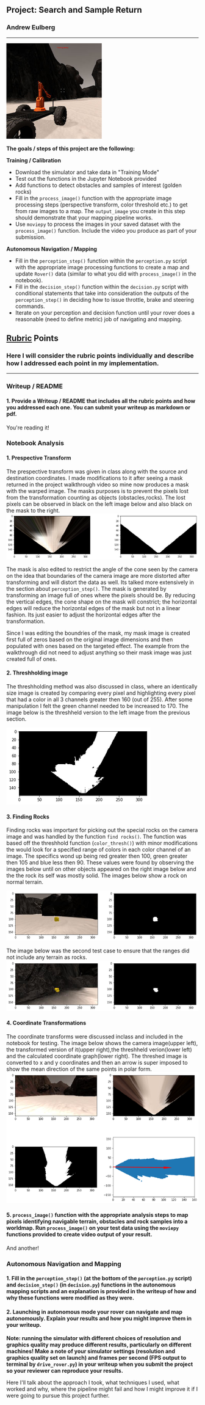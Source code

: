 [//]: # (Image References)
[image0]: ./misc/rover_image.jpg
[image1]: ./misc/Threshed1.png
[image2]: ./misc/warpandmask.png
[image3]: ./misc/rock1.png
[image4]: ./misc/rock2.png
[image5]: ./misc/coordinateTransform.png

## Project: Search and Sample Return
### Andrew Eulberg
---
![alt text][image0]

**The goals / steps of this project are the following:**  

**Training / Calibration**  

* Download the simulator and take data in "Training Mode"
* Test out the functions in the Jupyter Notebook provided
* Add functions to detect obstacles and samples of interest (golden rocks)
* Fill in the `process_image()` function with the appropriate image processing steps (perspective transform, color threshold etc.) to get from raw images to a map.  The `output_image` you create in this step should demonstrate that your mapping pipeline works.
* Use `moviepy` to process the images in your saved dataset with the `process_image()` function.  Include the video you produce as part of your submission.

**Autonomous Navigation / Mapping**

* Fill in the `perception_step()` function within the `perception.py` script with the appropriate image processing functions to create a map and update `Rover()` data (similar to what you did with `process_image()` in the notebook). 
* Fill in the `decision_step()` function within the `decision.py` script with conditional statements that take into consideration the outputs of the `perception_step()` in deciding how to issue throttle, brake and steering commands. 
* Iterate on your perception and decision function until your rover does a reasonable (need to define metric) job of navigating and mapping.  




## [Rubric](https://review.udacity.com/#!/rubrics/916/view) Points
### Here I will consider the rubric points individually and describe how I addressed each point in my implementation.  

---
### Writeup / README

#### 1. Provide a Writeup / README that includes all the rubric points and how you addressed each one.  You can submit your writeup as markdown or pdf.  

You're reading it!

### Notebook Analysis
#### 1. Prespective Transform
The prespective transform was given in class along with the source and destination coordinates.  I made modifications to it after seeing a mask returned in the project walkthrough video so mine now produces a mask with the warped image.  The masks purposes is to prevent the pixels lost from the transformation counting as objects (obstacles,rocks).  The lost pixels can be observed in black on the left image below and also black on the mask to the right. 
![alt text][image2]

The mask is also edited to restrict the angle of the cone seen by the camera on the idea that boundaries of the camera image are more distorted after transforming and will distort the data as well. Its talked more extensively in the section about `perception_step()`.  The mask is generated by transforming an image full of ones where the pixels should be.  By reducing the vertical edges, the cone shape on the mask will constrict; the horizontal edges will reduce the horizontal edges of the mask but not in a linear fashion.  Its just easier to adjust the horizontal edges after the transformation.

Since I was editing the boundries of the mask, my mask image is created first full of zeros based on the original image dimensions and then populated with ones based on the targeted effect.  The example from the walkthrough did not need to adjust anything so their mask image was just created full of ones.
#### 2. Threshholding image
The threshholding method was also discussed in class, where an identically size image is created by comparing every pixel and highlighting every pixel that had a color in all 3 channels greater then 160 (out of 255).  After some manipulation I felt the green channel needed to be increased to 170.  The image below is the threshheld version to the left image from the previous section.

![alt text][image1]

#### 3. Finding Rocks
Finding rocks was important for picking out the special rocks on the camera image and was handled by the function `find rocks()`.  The function was based off the threshhold function (`color_thresh()`) with minor modifications the would look for a specified range of colors in each color channel of an image.  The specifics wond up being red greater then 100, green greater then 105 and blue less then 90.  These values were found by observing the images below until on other objects appeared on the right image below and the the rock its self was mostly solid.  The images below show a rock on normal terrain.

![alt text][image3]

The image below was the second test case to ensure that the ranges did not include any terrain as rocks.
![alt text][image4]

#### 4. Coordinate Transformations
The coordinate transforms were discussed inclass and included in the notebook for testing.  The image below shows the camera image(upper left), the transformed version of it(upper right),the threshheld verion(lower left) and the calculated coordinate graph(lower right).  The threshed image is converted to x and y coordinates and then an arrow is super imposed to show the mean direction of the same points in polar form.
![alt text][image5]

#### 5. `process_image()` function with the appropriate analysis steps to map pixels identifying navigable terrain, obstacles and rock samples into a worldmap.  Run `process_image()` on your test data using the `moviepy` functions provided to create video output of your result. 
And another! 


### Autonomous Navigation and Mapping

#### 1. Fill in the `perception_step()` (at the bottom of the `perception.py` script) and `decision_step()` (in `decision.py`) functions in the autonomous mapping scripts and an explanation is provided in the writeup of how and why these functions were modified as they were.


#### 2. Launching in autonomous mode your rover can navigate and map autonomously.  Explain your results and how you might improve them in your writeup.  

**Note: running the simulator with different choices of resolution and graphics quality may produce different results, particularly on different machines!  Make a note of your simulator settings (resolution and graphics quality set on launch) and frames per second (FPS output to terminal by `drive_rover.py`) in your writeup when you submit the project so your reviewer can reproduce your results.**

Here I'll talk about the approach I took, what techniques I used, what worked and why, where the pipeline might fail and how I might improve it if I were going to pursue this project further.  




